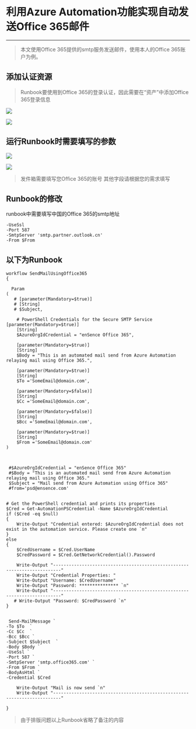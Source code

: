 # 利用Azure Automation功能实现自动发送Office 365邮件 #


----------
> 本文使用Office 365提供的smtp服务发送邮件，使用本人的Office 365账户为例。

## 添加认证资源 ##

> Runbook要使用到Office 365的登录认证，因此需要在“资产”中添加Office 365登录信息

![](http://i.imgur.com/afnFa9Y.png)

![](http://i.imgur.com/jzHU97N.png)

## 运行Runbook时需要填写的参数 ##

![](http://i.imgur.com/SmoXO1F.png)

![](http://i.imgur.com/7NXVoiS.png)

> 发件箱需要填写您Office 365的账号
> 其他字段请根据您的需求填写

## Runbook的修改 ##

runbook中需要填写中国的Office 365的smtp地址

    -UseSsl
    -Port 587 
    -SmtpServer 'smtp.partner.outlook.cn'
    -From $From 

## 以下为Runbook ##

    workflow SendMailUsingOffice365
	{
    
      Param
    (            
       # [parameter(Mandatory=$true)]
       # [String]
       # $Subject,

        # PowerShell Credentials for the Secure SMTP Service
	[parameter(Mandatory=$true)]
        [String]
        $AzureOrgIdCredential = "enSence Office 365", 
        
        [parameter(Mandatory=$true)]
        [String]
        $Body = "This is an automated mail send from Azure Automation relaying mail using Office 365.",
                        
        [parameter(Mandatory=$true)]
        [String]
        $To ='SomeEmail@domain.com',
        
        [parameter(Mandatory=$false)]
        [String]
        $Cc ='SomeEmail@domain.com',
        
        [parameter(Mandatory=$false)]
        [String]
        $Bcc ='SomeEmail@domain.com',
               
        [parameter(Mandatory=$true)]
        [String]
        $From ='SomeEmail@domain.com' 
    )
    

 
     #$AzureOrgIdCredential = "enSence Office 365"
     #$Body = "This is an automated mail send from Azure Automation relaying mail using Office 365."
     $Subject = "Mail send from Azure Automation using Office 365"
     #from='psd@ensence.com'
 
     
    # Get the PowerShell credential and prints its properties
    $Cred = Get-AutomationPSCredential -Name $AzureOrgIdCredential
    if ($Cred -eq $null)
    {
        Write-Output "Credential entered: $AzureOrgIdCredential does not exist in the automation service. Please create one `n"   
    }
    else
    {
        $CredUsername = $Cred.UserName
        $CredPassword = $Cred.GetNetworkCredential().Password
        
        Write-Output "-------------------------------------------------------------------------"
        Write-Output "Credential Properties: "
        Write-Output "Username: $CredUsername"
        Write-Output "Password: *************** `n"
        Write-Output "-------------------------------------------------------------------------"
       # Write-Output "Password: $CredPassword `n"
    }

     
     Send-MailMessage `
    -To $To  `
    -Cc $Cc  `
    -Bcc $Bcc `
    -Subject $Subject  `
    -Body $Body `
    -UseSsl `
    -Port 587 `
    -SmtpServer 'smtp.office365.com' `
    -From $From `
    -BodyAsHtml `
    -Credential $Cred
  
        Write-Output "Mail is now send `n"
        Write-Output "-------------------------------------------------------------------------"

	}


> 由于排版问题以上Runbook省略了备注的内容